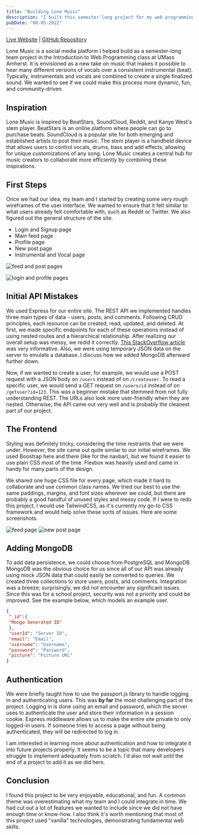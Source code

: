 ```yaml
---
title: "Building Lone Music"
description: "I built this semester-long project for my web programming class at UMass. Lone Music is a social media platform mixing elements of Reddit and Soundcloud."
pubDate: "08-05-2022"
---
```


[Live Website](https://lonemusic.herokuapp.com) | [GitHub Repository](https://github.com/joepetrillo/cs326-final-bullymaguire)

Lone Music is a social media platform I helped build as a semester-long team project in the Introduction to Web Programming class at UMass Amherst. It is envisioned as a new take on music that makes it possible to hear many different versions of vocals over a consistent instrumental (beat). Typically, instrumentals and vocals are combined to create a single finalized sound. We wanted to see if we could make this process more dynamic, fun, and community-driven.

## Inspiration

Lone Music is inspired by BeatStars, SoundCloud, Reddit, and Kanye West's stem player. BeatStars is an online platform where people can go to purchase beats. SoundCloud is a popular site for both emerging and established artists to post their music. The stem player is a handheld device that allows users to control vocals, drums, bass and add effects, allowing for unique customizations of any song. Lone Music creates a central hub for music creators to collaborate more efficiently by combining these inspirations.

## First Steps

Once we had our idea, my team and I started by creating some very rough wireframes of the user interface. We wanted to ensure that it felt similar to what users already felt comfortable with, such as Reddit or Twitter. We also figured out the general structure of the site.

- Login and Signup page
- Main feed page
- Profile page
- New post page
- Instrumental and Vocal page

![feed and post pages](/_tmp/public/img/lone-music/feed-post.png?as=webp)

![login and profile pages](/_tmp/public/img/lone-music/login-profile.png?as=webp)

## Initial API Mistakes

We used Express for our entire site. The REST API we implemented handles three main types of data - users, posts, and comments. Following CRUD principles, each resource can be created, read, updated, and deleted. At first, we made specific endpoints for each of these operations instead of using nested routes and a hierarchical relationship. After realizing our overall setup was messy, we redid it correctly. [This StackOverflow article](https://stackoverflow.blog/2020/03/02/best-practices-for-rest-api-design/) was very informative. Also, we were using temporary JSON data on the server to emulate a database. I discuss how we added MongoDB afterward further down.

Now, if we wanted to create a user, for example, we would use a POST request with a JSON body on `/users` instead of on `/createuser`. To read a specific user, we would send a GET request on `/users/id` instead of on `/getuser?id=123`. This was a beginner mistake that stemmed from not fully understanding REST. The URLs also look more user-friendly when they are nested. Otherwise, the API came out very well and is probably the cleanest part of our project.

## The Frontend

Styling was definitely tricky, considering the time restraints that we were under. However, the site came out quite similar to our initial wireframes. We used Boostrap here and there (like for the navbar), but we found it easier to use plain CSS most of the time. Flexbox was heavily used and came in handy for many parts of the design.

We shared one huge CSS file for every page, which made it hard to collaborate and use common class names. We tried our best to use the same paddings, margins, and font sizes wherever we could, but there are probably a good handful of unused styles and messy code. If I were to redo this project, I would use TailwindCSS, as it's currently my go-to CSS framework and would help solve these sorts of issues. Here are some screenshots.

![feed page](/_tmp/public/img/lone-music/feed.png?as=webp)
![new post page](/_tmp/public/img/lone-music/new-post.png?as=webp)

## Adding MongoDB

To add data persistence, we could choose from PostgreSQL and MongoDB. MongoDB was the obvious choice for us since all of our API was already using mock JSON data that could easily be converted to queries. We created three collections to store users, posts, and comments. Integration was a breeze; surprisingly, we did not encounter any significant issues. Since this was for a school project, security was not a priority and could be improved. See the example below, which models an example user.

```json
{
 "_id":{
 "Mongo Generated ID"
 },
 "userId": "Server ID",
 "email": "Email",
 "username": "Username",
 "password": "Password",
 "picture": "Picture URL"
}
```

## Authentication

We were briefly taught how to use the passport.js library to handle logging in and authenticating users. This was **by far** the most challenging part of the project. Logging in is done using an email and password, which the server uses to authenticate the user and store their information in a session cookie. Express middleware allows us to make the entire site private to only logged-in users. If someone tries to access a page without being authenticated, they will be redirected to log in.

I am interested in learning more about authentication and how to integrate it into future projects properly. It seems to be a topic that many developers struggle to implement adequately from scratch. I'd also not wait until the end of a project to add it as we did here.

## Conclusion

I found this project to be very enjoyable, educational, and fun. A common theme was overestimating what my team and I could integrate in time. We had cut out a lot of features we wanted to include since we did not have enough time or know-how. I also think it's worth mentioning that most of this project used "vanilla" technologies, demonstrating fundamental web skills.
